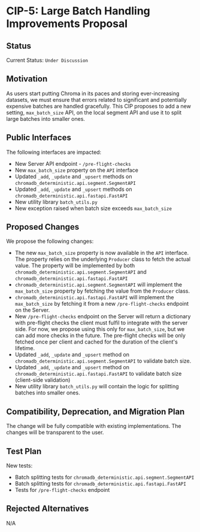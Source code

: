 # CIP-5: Large Batch Handling Improvements Proposal

## Status

Current Status: `Under Discussion`

## **Motivation**

As users start putting Chroma in its paces and storing ever-increasing datasets, we must ensure that errors
related to significant and potentially expensive batches are handled gracefully. This CIP proposes to add a new
setting, `max_batch_size` API, on the local segment API and use it to split large batches into smaller ones.

## **Public Interfaces**

The following interfaces are impacted:

- New Server API endpoint - `/pre-flight-checks`
- New `max_batch_size` property on the `API` interface
- Updated `_add`, `_update` and `_upsert` methods on `chromadb_deterministic.api.segment.SegmentAPI`
- Updated `_add`, `_update` and `_upsert` methods on `chromadb_deterministic.api.fastapi.FastAPI`
- New utility library `batch_utils.py`
- New exception raised when batch size exceeds `max_batch_size`

## **Proposed Changes**

We propose the following changes:

- The new `max_batch_size` property is now available in the `API` interface. The property relies on the
  underlying `Producer` class
  to fetch the actual value. The property will be implemented by both `chromadb_deterministic.api.segment.SegmentAPI`
  and `chromadb_deterministic.api.fastapi.FastAPI`
- `chromadb_deterministic.api.segment.SegmentAPI` will implement the `max_batch_size` property by fetching the value from the
  `Producer` class.
- `chromadb_deterministic.api.fastapi.FastAPI` will implement the `max_batch_size` by fetching it from a new `/pre-flight-checks`
  endpoint on the Server.
- New `/pre-flight-checks` endpoint on the Server will return a dictionary with pre-flight checks the client must
  fulfil to integrate with the server side. For now, we propose using this only for `max_batch_size`, but we can
  add more checks in the future. The pre-flight checks will be only fetched once per client and cached for the duration
  of the client's lifetime.
- Updated `_add`, `_update` and `_upsert` method on `chromadb_deterministic.api.segment.SegmentAPI` to validate batch size.
- Updated `_add`, `_update` and `_upsert` method on `chromadb_deterministic.api.fastapi.FastAPI`  to validate batch size (client-side
  validation)
- New utility library `batch_utils.py` will contain the logic for splitting batches into smaller ones.

## **Compatibility, Deprecation, and Migration Plan**

The change will be fully compatible with existing implementations. The changes will be transparent to the user.

## **Test Plan**

New tests:

- Batch splitting tests for `chromadb_deterministic.api.segment.SegmentAPI`
- Batch splitting tests for `chromadb_deterministic.api.fastapi.FastAPI`
- Tests for `/pre-flight-checks` endpoint

## **Rejected Alternatives**

N/A
